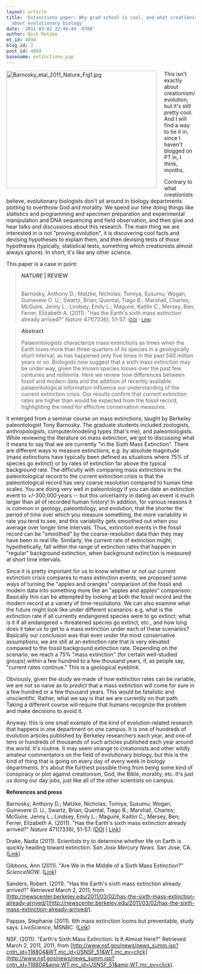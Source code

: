 ```yaml
---
layout: article
title: 'Extinctions paper: Why grad school is cool, and what creationists don''t get
  about evolutionary biology'
date: '2011-03-02 22:46:44 -0700'
author: Nick Matzke
mt_id: 4894
blog_id: 2
post_id: 4894
basename: extinctions_pap
---
```

[<img src="http://pandasthumb.org/archives/assets_c/2011/03/Barnosky_etal_2011_Nature_Fig1-thumb-400x311-611.jpg" alt="Barnosky_etal_2011_Nature_Fig1.jpg" width="400" height="311" style="float: left; margin: 0 20px 20px 0;" class="mt-image-left" />](http://pandasthumb.org/archives/assets_c/2011/03/Barnosky_etal_2011_Nature_Fig1-thumb-400x311-611.jpg)This isn't exactly about creationism/evolution, but it's still pretty cool.  And I will find a way to tie it in, since I haven't blogged on PT in, I think, months.

Contrary to what creationists believe, evolutionary biologists don't sit around in biology departments plotting to overthrow God and morality.  We spend our time doing things like statistics and programming and specimen preparation and experimental manipulation and DNA sequencing and field observation, and then give and hear talks and discussions about this research.  The main thing we are interested in is not "proving evolution", it is discovering cool facts and devising hypotheses to explain them, and then devising tests of those hypotheses (typically, statistical tests, something which creationists almost always ignore).  In short, it's like any other science.

This paper is a case in point:

> **_NATURE_ | REVIEW** <br /> <br />
> 
> Barnosky, Anthony D.; Matzke, Nicholas; Tomiya, Susumu; Wogan, Guinevere O. U.; Swartz, Brian; Quental, Tiago B.; Marshall, Charles; McGuire, Jenny L.; Lindsey, Emily L.; Maguire, Kaitlin C.; Mersey, Ben; Ferrer, Elizabeth A. (2011). "Has the Earth's sixth mass extinction already arrived?" _Nature_ 471(7336), 51-57. <small>([DOI](http://dx.doi.org/10.1038/nature09678) - [Link](http://www.nature.com/nature/journal/v471/n7336/full/nature09678.html))</small>

> **Abstract**
> 
> Palaeontologists characterize mass extinctions as times when the Earth loses more than three-quarters of its species in a geologically short interval, as has happened only five times in the past 540 million years or so. Biologists now suggest that a sixth mass extinction may be under way, given the known species losses over the past few centuries and millennia. Here we review how differences between fossil and modern data and the addition of recently available palaeontological information influence our understanding of the current extinction crisis. Our results confirm that current extinction rates are higher than would be expected from the fossil record, highlighting the need for effective conservation measures.

It emerged from a seminar course on mass extinctions, taught by Berkeley paleontologist Tony Barnosky.  The graduate students included zoologists, anthropologists, computer/modeling types (that's me), and paleontologists.  While reviewing the literature on mass extinction, we got to discussing what it means to say that we are currently "in the Sixth Mass Extinction".  There are different ways to measure extinctions, e.g. by absolute magnitude (mass extinctions have typically been defined as situations where 75% of species go extinct) or by rates of extinction far above the typical background rate.  The difficulty with comparing mass extinctions in the paleontological record to the current extinction crisis is that the paleontological record has very coarse resolution compared to human time scales.  You are doing very well in paleontology if you can date an extinction event to +/-300,000 years -- but this uncertainty in dating an event is much larger than all of recorded human history!  In addition, for various reasons it is common in geology, paleontology, and evolution, that the shorter the period of time over which you measure something, the more variability in rate you tend to see, and this variability gets smoothed out when you average over longer time intervals.  Thus, extinction events in the fossil record can be "smoothed" by the coarse-resolution data than they may have been in real life.  Similarly, the current rate of extinction might, hypothetically, fall within the range of extinction rates that happen in "regular" background extinction, when background extinction is measured at short time intervals.

Since it is pretty important for us to know whether or not our current extinction crisis compares to mass extinction events, we proposed some ways of turning the "apples and oranges" comparison of the fossil and modern data into something more like an "apples and apples" comparison.  Basically this can be attempted by looking at both the fossil record and the modern record at a variety of time-resolutions.  We can also examine what the future might look like under different scenarios: e.g. what is the extinction rate if all currently endangered species were to go extinct; what is it if all endangered + threatened species go extinct, etc., and how long does it take us to get to a mass extinction under each of these scenarios?  Basically our conclusion was that even under the most conservative assumptions, we are still at an extinction rate that is very elevated compared to the fossil background extinction rate.  Depending on the scenario, we reach a 75% "mass extinction" (for certain well-studied groups) within a few hundred to a few thousand years, if, as people say, "current rates continue."  This is a geological eyeblink.

Obviously, given the study we made of how extinction rates can be variable, we are not so naive as to _predict_ that a mass extinction will come for sure in a few hundred or a few thousand years.  This would be fatalistic and unscientific.  Rather, what we say is that we are currently on that path.  Taking a different course will require that humans recognize the problem and make decisions to avoid it.

Anyway: this is one small example of the kind of evolution-related research that happens in one department on one campus.  It is one of hundreds of evolution articles published by Berkeley researchers each year, and one of tens or hundreds of thousands of such articles published each year around the world.  It's routine.  It may seem strange to creationists and other wildly amateur commentators on the field of evolutionary biology, but this is the kind of thing that is going on every day of every week in biology departments.  It's about the furthest possible thing from being some kind of conspiracy or plot against creationism, God, the Bible, morality, etc.  It's just us doing our day jobs, just like all of the other scientists on campus.

**References and press**

Barnosky, Anthony D.; Matzke, Nicholas; Tomiya, Susumu; Wogan, Guinevere O. U.; Swartz, Brian; Quental, Tiago B.; Marshall, Charles; McGuire, Jenny L.; Lindsey, Emily L.; Maguire, Kaitlin C.; Mersey, Ben; Ferrer, Elizabeth A. (2011). "Has the Earth's sixth mass extinction already arrived?" _Nature_ 471(7336), 51-57. ([DOI](http://dx.doi.org/10.1038/nature09678) | [Link](http://www.nature.com/nature/journal/v471/n7336/full/nature09678.html))

Drake, Nadia (2011). Scientists try to determine whether life on Earth is quickly heading toward extinction. _San Jose Mercury News_. San Jose, CA. ([Link](http://www.mercurynews.com/breaking-news/ci_17523672?nclick_check=1))

Gibbons, Ann (2011). "Are We in the Middle of a Sixth Mass Extinction?" _ScienceNOW_. ([Link](http://news.sciencemag.org/sciencenow/2011/03/are-we-in-the-middle-of-a-sixth-.html))

Sanders, Robert. (2011). "Has the Earth's sixth mass extinction already arrived?"   Retrieved March 2, 2011, from [http://newscenter.berkeley.edu/2011/03/02/has-the-sixth-mass-extinction-already-arrived/](http://newscenter.berkeley.edu/2011/03/02/has-the-sixth-mass-extinction-already-arrived/).

Pappas, Stephanie (2011). 6th mass extinction looms but preventable, study says. _LiveScience_, MSNBC. ([Link](http://www.msnbc.msn.com/id/41872515/ns/us_news-environment/))

NSF. (2011). "Earth's Sixth Mass Extinction: Is It Almost Here?"   Retrieved March 2, 2011, 2011, from [http://www.nsf.gov/news/news_summ.jsp?cntn_id=118804&WT.mc_id=USNSF_51&WT.mc_ev=click](http://www.nsf.gov/news/news_summ.jsp?cntn_id=118804&amp;WT.mc_id=USNSF_51&amp;WT.mc_ev=click).
